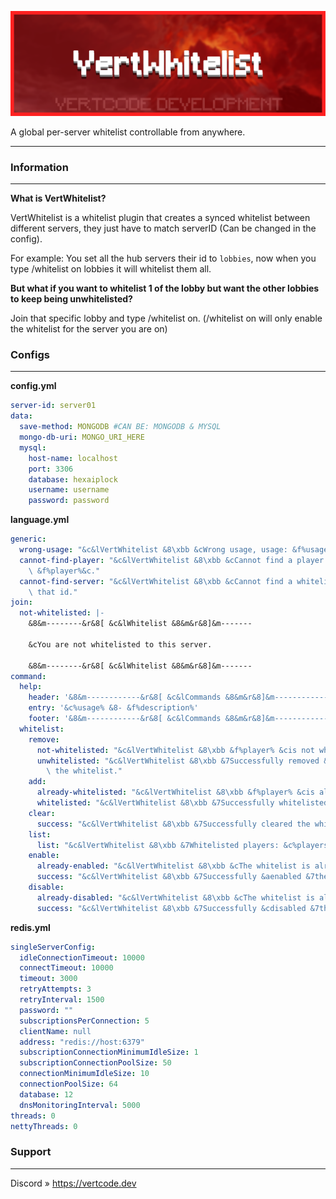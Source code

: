 ![VertWhitelist](./img/VertWhitelist.png)

A global per-server whitelist controllable from anywhere.

---

### Information

---

**What is VertWhitelist?**

VertWhitelist is a whitelist plugin that creates a synced whitelist between different servers, they just have to match
serverID (Can be changed in the config).

For example:
You set all the hub servers their id to `lobbies`, now when you type /whitelist on lobbies it will whitelist them all.

**But what if you want to whitelist 1 of the lobby but want the other lobbies to keep being unwhitelisted?**

Join that specific lobby and type /whitelist on.
(/whitelist on will only enable the whitelist for the server you are on)

### Configs

---

**config.yml**

```yaml
server-id: server01
data:
  save-method: MONGODB #CAN BE: MONGODB & MYSQL
  mongo-db-uri: MONGO_URI_HERE
  mysql:
    host-name: localhost
    port: 3306
    database: hexaiplock
    username: username
    password: password

```

**language.yml**

```yaml
generic:
  wrong-usage: "&c&lVertWhitelist &8\xbb &cWrong usage, usage: &f%usage%"
  cannot-find-player: "&c&lVertWhitelist &8\xbb &cCannot find a player with the name\
    \ &f%player%&c."
  cannot-find-server: "&c&lVertWhitelist &8\xbb &cCannot find a whitelist server with\
    \ that id."
join:
  not-whitelisted: |-
    &8&m--------&r&8[ &c&lWhitelist &8&m&r&8]&m-------

    &cYou are not whitelisted to this server.

    &8&m--------&r&8[ &c&lWhitelist &8&m&r&8]&m-------
command:
  help:
    header: '&8&m------------&r&8[ &c&lCommands &8&m&r&8]&m------------'
    entry: '&c%usage% &8- &f%description%'
    footer: '&8&m------------&r&8[ &c&lCommands &8&m&r&8]&m------------'
  whitelist:
    remove:
      not-whitelisted: "&c&lVertWhitelist &8\xbb &f%player% &cis not whitelisted."
      unwhitelisted: "&c&lVertWhitelist &8\xbb &7Successfully removed &c%player% &7from\
        \ the whitelist."
    add:
      already-whitelisted: "&c&lVertWhitelist &8\xbb &f%player% &cis already whitelisted."
      whitelisted: "&c&lVertWhitelist &8\xbb &7Successfully whitelisted &c%player%&7."
    clear:
      success: "&c&lVertWhitelist &8\xbb &7Successfully cleared the whitelist."
    list:
      list: "&c&lVertWhitelist &8\xbb &7Whitelisted players: &c%players%"
    enable:
      already-enabled: "&c&lVertWhitelist &8\xbb &cThe whitelist is already enabled."
      success: "&c&lVertWhitelist &8\xbb &7Successfully &aenabled &7the whitelist."
    disable:
      already-disabled: "&c&lVertWhitelist &8\xbb &cThe whitelist is already disabled."
      success: "&c&lVertWhitelist &8\xbb &7Successfully &cdisabled &7the whitelist."
```

**redis.yml**

```yaml
singleServerConfig:
  idleConnectionTimeout: 10000
  connectTimeout: 10000
  timeout: 3000
  retryAttempts: 3
  retryInterval: 1500
  password: ""
  subscriptionsPerConnection: 5
  clientName: null
  address: "redis://host:6379"
  subscriptionConnectionMinimumIdleSize: 1
  subscriptionConnectionPoolSize: 50
  connectionMinimumIdleSize: 10
  connectionPoolSize: 64
  database: 12
  dnsMonitoringInterval: 5000
threads: 0
nettyThreads: 0
```

### Support

---

Discord » https://vertcode.dev

